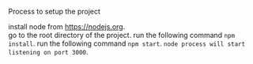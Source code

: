 Process to setup the project

install node from https://nodejs.org.  
go to the root directory of the project. 
run the following command `npm install`. 
run the following command `npm start`. 
`node process will start listening on port 3000`. 
